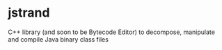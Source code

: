 # jstrand
C++ library (and soon to be Bytecode Editor) to decompose, manipulate and compile Java binary class files
